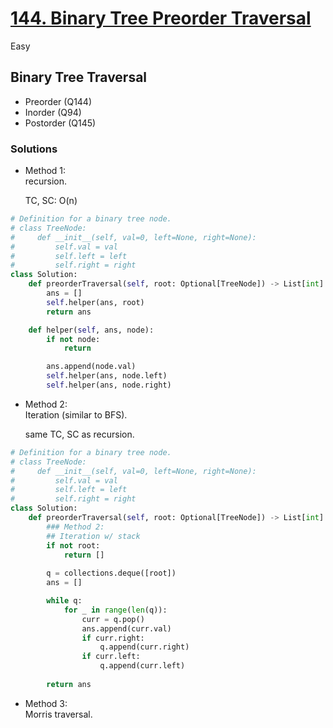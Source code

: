 # [144. Binary Tree Preorder Traversal](https://leetcode.com/problems/binary-tree-preorder-traversal/description/)

Easy

## Binary Tree Traversal
- Preorder (Q144)
- Inorder (Q94)
- Postorder (Q145)

### Solutions

- Method 1:\
  recursion.

  TC, SC: O(n)

```python
# Definition for a binary tree node.
# class TreeNode:
#     def __init__(self, val=0, left=None, right=None):
#         self.val = val
#         self.left = left
#         self.right = right
class Solution:
    def preorderTraversal(self, root: Optional[TreeNode]) -> List[int]:
        ans = []
        self.helper(ans, root)
        return ans

    def helper(self, ans, node):
        if not node:
            return

        ans.append(node.val)
        self.helper(ans, node.left)
        self.helper(ans, node.right)
```

- Method 2:\
  Iteration (similar to BFS).

  same TC, SC as recursion.
```python
# Definition for a binary tree node.
# class TreeNode:
#     def __init__(self, val=0, left=None, right=None):
#         self.val = val
#         self.left = left
#         self.right = right
class Solution:
    def preorderTraversal(self, root: Optional[TreeNode]) -> List[int]:
        ### Method 2:
        ## Iteration w/ stack
        if not root:
            return []
            
        q = collections.deque([root])
        ans = []

        while q:
            for _ in range(len(q)):
                curr = q.pop()
                ans.append(curr.val) 
                if curr.right:
                    q.append(curr.right)
                if curr.left:
                    q.append(curr.left)
                
        return ans
```

- Method 3:\
  Morris traversal.
